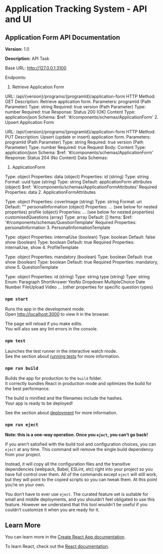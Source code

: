 # Application Tracking System - API and UI

## Application Form API Documentation

**Version:** 1.0

**Description:** API Task

Base URL: http://127.0.0.1:3100

Endpoints:

1. Retrieve Application Form

URL: /api/{version}/programs/{programId}/application-form
HTTP Method: GET
Description: Retrieve application form.
Parameters:
programId (Path Parameter)
Type: string
Required: true
version (Path Parameter)
Type: number
Required: true
Response:
Status 200 (OK)
Content Type: application/json
Schema:
$ref: '#/components/schemas/ApplicationForm'
2. Upsert Application Form

URL: /api/{version}/programs/{programId}/application-form
HTTP Method: PUT
Description: Upsert (update or insert) application form.
Parameters:
programId (Path Parameter)
Type: string
Required: true
version (Path Parameter)
Type: number
Required: true
Request Body:
Content Type: application/json
Schema:
$ref: '#/components/schemas/ApplicationForm'
Response:
Status 204 (No Content)
Data Schemas:

1. ApplicationForm

Type: object
Properties:
data (object)
Properties:
id (string)
Type: string
Format: uuid
type (string)
Type: string
Default: applicationForm
attributes (object)
$ref: '#/components/schemas/ApplicationFormAttributes'
Required Properties: data
2. ApplicationFormAttributes

Type: object
Properties:
coverImage (string)
Type: string
Format: uri
Default: ""
personalInformation (object)
Properties:
... (see below for nested properties)
profile (object)
Properties:
... (see below for nested properties)
customisedQuestions (array)
Type: array
Default: []
Items:
$ref: '#/components/schemas/QuestionTemplate'
Required Properties: personalInformation
3. PersonalInformationTemplate

Type: object
Properties:
internalUse (boolean)
Type: boolean
Default: false
show (boolean)
Type: boolean
Default: true
Required Properties: internalUse, show
4. ProfileTemplate

Type: object
Properties:
mandatory (boolean)
Type: boolean
Default: true
show (boolean)
Type: boolean
Default: true
Required Properties: mandatory, show
5. QuestionTemplate

Type: object
Properties:
id (string)
Type: string
type (string)
Type: string
Enum:
Paragraph
ShortAnswer
YesNo
Dropdown
MultipleChoice
Date
Number
FileUpload
Video
... (other properties for specific question types)



### `npm start`

Runs the app in the development mode.\
Open [http://localhost:3000](http://localhost:3000) to view it in the browser.

The page will reload if you make edits.\
You will also see any lint errors in the console.

### `npm test`

Launches the test runner in the interactive watch mode.\
See the section about [running tests](https://facebook.github.io/create-react-app/docs/running-tests) for more information.

### `npm run build`

Builds the app for production to the `build` folder.\
It correctly bundles React in production mode and optimizes the build for the best performance.

The build is minified and the filenames include the hashes.\
Your app is ready to be deployed!

See the section about [deployment](https://facebook.github.io/create-react-app/docs/deployment) for more information.

### `npm run eject`

**Note: this is a one-way operation. Once you `eject`, you can’t go back!**

If you aren’t satisfied with the build tool and configuration choices, you can `eject` at any time. This command will remove the single build dependency from your project.

Instead, it will copy all the configuration files and the transitive dependencies (webpack, Babel, ESLint, etc) right into your project so you have full control over them. All of the commands except `eject` will still work, but they will point to the copied scripts so you can tweak them. At this point you’re on your own.

You don’t have to ever use `eject`. The curated feature set is suitable for small and middle deployments, and you shouldn’t feel obligated to use this feature. However we understand that this tool wouldn’t be useful if you couldn’t customize it when you are ready for it.

## Learn More

You can learn more in the [Create React App documentation](https://facebook.github.io/create-react-app/docs/getting-started).

To learn React, check out the [React documentation](https://reactjs.org/).

